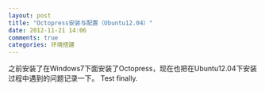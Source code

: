 ```yaml
---
layout: post
title: "Octopress安装与配置（Ubuntu12.04）"
date: 2012-11-21 14:06
comments: true
categories: 环境搭建
---
```

之前安装了在Windows7下面安装了Octopress，现在也把在Ubuntu12.04下安装过程中遇到的问题记录一下。
Test finally.
